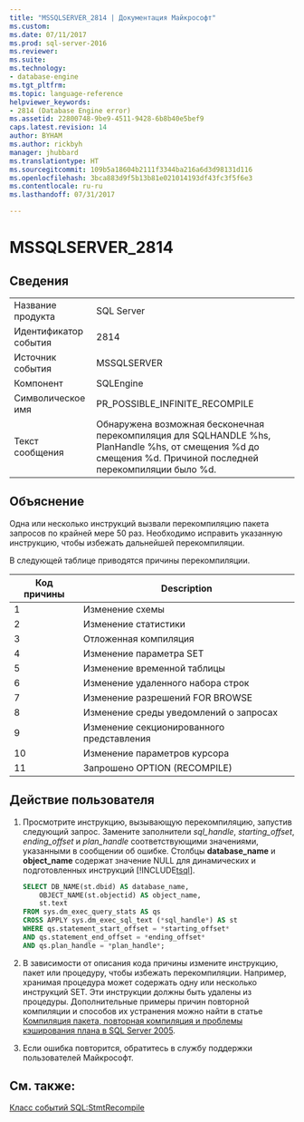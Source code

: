 ```yaml
---
title: "MSSQLSERVER_2814 | Документация Майкрософт"
ms.custom: 
ms.date: 07/11/2017
ms.prod: sql-server-2016
ms.reviewer: 
ms.suite: 
ms.technology:
- database-engine
ms.tgt_pltfrm: 
ms.topic: language-reference
helpviewer_keywords:
- 2814 (Database Engine error)
ms.assetid: 22800748-9be9-4511-9428-6b8b40e5bef9
caps.latest.revision: 14
author: BYHAM
ms.author: rickbyh
manager: jhubbard
ms.translationtype: HT
ms.sourcegitcommit: 109b5a18604b2111f3344ba216a6d3d98131d116
ms.openlocfilehash: 3bca883d9f5b13b81e021014193df43fc3f5f6e3
ms.contentlocale: ru-ru
ms.lasthandoff: 07/31/2017

---
```

# <a name="mssqlserver2814"></a>MSSQLSERVER_2814
  
## <a name="details"></a>Сведения  
  
|||  
|-|-|  
|Название продукта|SQL Server|  
|Идентификатор события|2814|  
|Источник события|MSSQLSERVER|  
|Компонент|SQLEngine|  
|Символическое имя|PR_POSSIBLE_INFINITE_RECOMPILE|  
|Текст сообщения|Обнаружена возможная бесконечная перекомпиляция для SQLHANDLE %hs, PlanHandle %hs, от смещения %d до смещения %d. Причиной последней перекомпиляции было %d.|  
  
## <a name="explanation"></a>Объяснение  
Одна или несколько инструкций вызвали перекомпиляцию пакета запросов по крайней мере 50 раз. Необходимо исправить указанную инструкцию, чтобы избежать дальнейшей перекомпиляции.  
  
В следующей таблице приводятся причины перекомпиляции.  
  
|Код причины|Description|  
|---------------|---------------|  
|1|Изменение схемы|  
|2|Изменение статистики|  
|3|Отложенная компиляция|  
|4|Изменение параметра SET|  
|5|Изменение временной таблицы|  
|6|Изменение удаленного набора строк|  
|7|Изменение разрешений FOR BROWSE|  
|8|Изменение среды уведомлений о запросах|  
|9|Изменение секционированного представления|  
|10|Изменение параметров курсора|  
|11|Запрошено OPTION (RECOMPILE)|  
  
## <a name="user-action"></a>Действие пользователя  
  
1.  Просмотрите инструкцию, вызывающую перекомпиляцию, запустив следующий запрос. Замените заполнители *sql_handle*, *starting_offset*, *ending_offset* и *plan_handle* соответствующими значениями, указанными в сообщении об ошибке. Столбцы **database_name** и **object_name** содержат значение NULL для динамических и подготовленных инструкций [!INCLUDE[tsql](../../includes/tsql-md.md)].  
  
    ```sql   
    SELECT DB_NAME(st.dbid) AS database_name,  
        OBJECT_NAME(st.objectid) AS object_name,  
        st.text  
    FROM sys.dm_exec_query_stats AS qs  
    CROSS APPLY sys.dm_exec_sql_text (*sql_handle*) AS st  
    WHERE qs.statement_start_offset = *starting_offset*  
    AND qs.statement_end_offset = *ending_offset*  
    AND qs.plan_handle = *plan_handle*;
    ```
  
2.  В зависимости от описания кода причины измените инструкцию, пакет или процедуру, чтобы избежать перекомпиляции. Например, хранимая процедура может содержать одну или несколько инструкций SET. Эти инструкции должны быть удалены из процедуры. Дополнительные примеры причин повторной компиляции и способов их устранения можно найти в статье [Компиляция пакета, повторная компиляция и проблемы кэширования плана в SQL Server 2005](http://go.microsoft.com/fwlink/?LinkId=69175).  
  
3.  Если ошибка повторится, обратитесь в службу поддержки пользователей Майкрософт.  
  
## <a name="see-also"></a>См. также:  
[Класс событий SQL:StmtRecompile](../event-classes/sql-stmtrecompile-event-class.md)  
  

